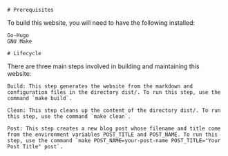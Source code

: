 `# Prerequisites`

To build this website, you will need to have the following installed:

    Go-Hugo
    GNU Make

`# Lifecycle`

There are three main steps involved in building and maintaining this website:

    Build: This step generates the website from the markdown and configuration files in the directory dist/. To run this step, use the command `make build`.

    Clean: This step cleans up the content of the directory dist/. To run this step, use the command `make clean`.

    Post: This step creates a new blog post whose filename and title come from the environment variables POST_TITLE and POST_NAME. To run this step, use the command `make POST_NAME=your-post-name POST_TITLE="Your Post Title" post`.
